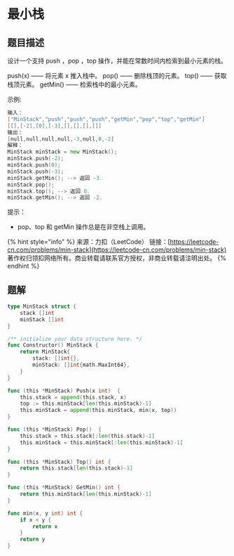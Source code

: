 # 最小栈

## 题目描述

设计一个支持 push ，pop ，top 操作，并能在常数时间内检索到最小元素的栈。

push\(x\) —— 将元素 x 推入栈中。 pop\(\) —— 删除栈顶的元素。 top\(\) —— 获取栈顶元素。 getMin\(\) —— 检索栈中的最小元素。

示例:

```go
输入： 
["MinStack","push","push","push","getMin","pop","top","getMin"] 
[[],[-2],[0],[-3],[],[],[],[]]
输出： 
[null,null,null,null,-3,null,0,-2]
解释： 
MinStack minStack = new MinStack(); 
minStack.push(-2); 
minStack.push(0); 
minStack.push(-3); 
minStack.getMin(); --> 返回 -3. 
minStack.pop(); 
minStack.top(); --> 返回 0. 
minStack.getMin(); --> 返回 -2.
```

提示：

* pop、top 和 getMin 操作总是在非空栈上调用。

{% hint style="info" %}
来源：力扣（LeetCode） 链接：[https://leetcode-cn.com/problems/min-stack](https://leetcode-cn.com/problems/min-stack) 著作权归领扣网络所有。商业转载请联系官方授权，非商业转载请注明出处。
{% endhint %}

## 题解

```go
type MinStack struct {
	stack []int
	minStack []int
}

/** initialize your data structure here. */
func Constructor() MinStack {
	return MinStack{
		stack: []int{},
		minStack: []int{math.MaxInt64},
	}
}

func (this *MinStack) Push(x int)  {
	this.stack = append(this.stack, x)
	top := this.minStack[len(this.minStack)-1]
	this.minStack = append(this.minStack, min(x, top))
}

func (this *MinStack) Pop()  {
	this.stack = this.stack[:len(this.stack)-1]
	this.minStack = this.minStack[:len(this.minStack)-1]
}

func (this *MinStack) Top() int {
	return this.stack[len(this.stack)-1]
}

func (this *MinStack) GetMin() int {
	return this.minStack[len(this.minStack)-1]
}

func min(x, y int) int {
	if x < y {
		return x
	}
	return y
}
```

